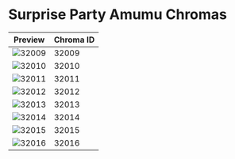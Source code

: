 # Surprise Party Amumu Chromas

| Preview | Chroma ID |
|---------|-----------|
| ![32009](https://raw.communitydragon.org/latest/plugins/rcp-be-lol-game-data/global/default/v1/champion-chroma-images/32/32009.png) | 32009 |
| ![32010](https://raw.communitydragon.org/latest/plugins/rcp-be-lol-game-data/global/default/v1/champion-chroma-images/32/32010.png) | 32010 |
| ![32011](https://raw.communitydragon.org/latest/plugins/rcp-be-lol-game-data/global/default/v1/champion-chroma-images/32/32011.png) | 32011 |
| ![32012](https://raw.communitydragon.org/latest/plugins/rcp-be-lol-game-data/global/default/v1/champion-chroma-images/32/32012.png) | 32012 |
| ![32013](https://raw.communitydragon.org/latest/plugins/rcp-be-lol-game-data/global/default/v1/champion-chroma-images/32/32013.png) | 32013 |
| ![32014](https://raw.communitydragon.org/latest/plugins/rcp-be-lol-game-data/global/default/v1/champion-chroma-images/32/32014.png) | 32014 |
| ![32015](https://raw.communitydragon.org/latest/plugins/rcp-be-lol-game-data/global/default/v1/champion-chroma-images/32/32015.png) | 32015 |
| ![32016](https://raw.communitydragon.org/latest/plugins/rcp-be-lol-game-data/global/default/v1/champion-chroma-images/32/32016.png) | 32016 |